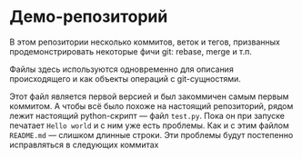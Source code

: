 # Демо-репозиторий

В этом репозитории несколько коммитов, веток и тегов, призванных продемонстрировать некоторые фичи git: rebase, merge и т.п.

Файлы здесь используются одновременно для описания происходящего и как объекты операций с git-сущностями.

Этот файл является первой версией и был закоммичен самым первым коммитом. А чтобы всё было похоже на настоящий репозиторий, рядом лежит настоящий python-скрипт — файл `test.py`. Пока он при запуске печатает `Hello world` и с ним уже есть проблемы. Как и с этим файлом `README.md` — слишком длинные строки. Эти проблемы будут постепенно исправляться в следующих коммитах

